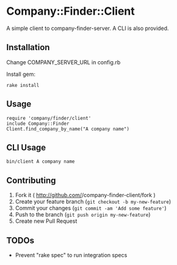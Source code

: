 # Company::Finder::Client
A simple client to company-finder-server.
A CLI is also provided.

## Installation
Change COMPANY_SERVER_URL in config.rb
    
Install gem:

    rake install
    
## Usage

    require 'company/finder/client'
    include Company::Finder
    Client.find_company_by_name("A company name")

## CLI Usage

    bin/client A company name

## Contributing

1. Fork it ( http://github.com/<my-github-username>/company-finder-client/fork )
2. Create your feature branch (`git checkout -b my-new-feature`)
3. Commit your changes (`git commit -am 'Add some feature'`)
4. Push to the branch (`git push origin my-new-feature`)
5. Create new Pull Request

## TODOs
* Prevent "rake spec" to run integration specs 
